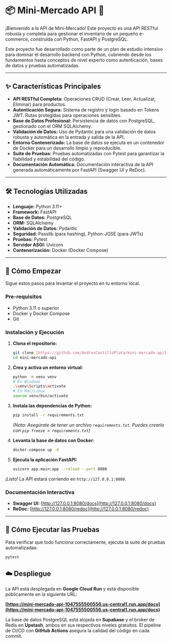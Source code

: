 # 📦 Mini-Mercado API 🏪

¡Bienvenido a la API de Mini-Mercado! Este proyecto es una API RESTful robusta y completa para gestionar el inventario de un pequeño e-commerce, construida con Python, FastAPI y PostgreSQL.

Este proyecto fue desarrollado como parte de un plan de estudio intensivo para dominar el desarrollo backend con Python, cubriendo desde los fundamentos hasta conceptos de nivel experto como autenticación, bases de datos y pruebas automatizadas.

---

## ✨ Características Principales

* **API RESTful Completa:** Operaciones CRUD (Crear, Leer, Actualizar, Eliminar) para productos.
* **Autenticación Segura:** Sistema de registro y login basado en Tokens JWT. Rutas protegidas para operaciones sensibles.
* **Base de Datos Profesional:** Persistencia de datos con PostgreSQL, gestionado con el ORM SQLAlchemy.
* **Validación de Datos:** Uso de Pydantic para una validación de datos robusta y automática en la entrada y salida de la API.
* **Entorno Contenerizado:** La base de datos se ejecuta en un contenedor de Docker para un desarrollo limpio y reproducible.
* **Suite de Pruebas:** Pruebas automatizadas con Pytest para garantizar la fiabilidad y estabilidad del código.
* **Documentación Automática:** Documentación interactiva de la API generada automáticamente por FastAPI (Swagger UI y ReDoc).

---

## 🛠️ Tecnologías Utilizadas

* **Lenguaje:** Python 3.11+
* **Framework:** FastAPI
* **Base de Datos:** PostgreSQL
* **ORM:** SQLAlchemy
* **Validación de Datos:** Pydantic
* **Seguridad:** Passlib (para hashing), Python-JOSE (para JWTs)
* **Pruebas:** Pytest
* **Servidor ASGI:** Uvicorn
* **Contenerización:** Docker (Docker Compose)

---

## 🚀 Cómo Empezar

Sigue estos pasos para levantar el proyecto en tu entorno local.

### **Pre-requisitos**

* Python 3.11 o superior
* Docker y Docker Compose
* Git

### **Instalación y Ejecución**

1.  **Clona el repositorio:**
    ```bash
    git clone [https://github.com/AndresCastilloPlata/mini-mercado-api](https://github.com/AndresCastilloPlata/mini-mercado-api.git)
    cd mini-mercado-api
    ```

2.  **Crea y activa un entorno virtual:**
    ```bash
    python -m venv venv
    # En Windows
    .\venv\Scripts\activate
    # En Mac/Linux
    source venv/bin/activate
    ```

3.  **Instala las dependencias de Python:**
    ```bash
    pip install -r requirements.txt
    ```
    *(Nota: Asegúrate de tener un archivo `requirements.txt`. Puedes crearlo con `pip freeze > requirements.txt`)*

4.  **Levanta la base de datos con Docker:**
    ```bash
    docker-compose up -d
    ```

5.  **Ejecuta la aplicación FastAPI:**
    ```bash
    uvicorn app.main:app --reload --port 8080
    ```

¡Listo! La API estará corriendo en `http://127.0.0.1:8080`.

### **Documentación Interactiva**

* **Swagger UI:** [http://127.0.0.1:8080/docs](http://127.0.0.1:8080/docs)
* **ReDoc:** [http://127.0.0.1:8080/redoc](http://127.0.0.1:8080/redoc)

---

## 🧪 Cómo Ejecutar las Pruebas

Para verificar que todo funciona correctamente, ejecuta la suite de pruebas automatizadas:

```bash
pytest
```

## ☁️ Despliegue

La API está desplegada en **Google Cloud Run** y está disponible públicamente en la siguiente URL:

**[https://mini-mercado-api-1047555500556.us-central1.run.app/docs](https://mini-mercado-api-1047555500556.us-central1.run.app/docs)**

La base de datos PostgreSQL está alojada en **Supabase** y el broker de Redis en **Upstash**, ambos en sus respectivos niveles gratuitos. El pipeline de CI/CD con **GitHub Actions** asegura la calidad del código en cada commit.
